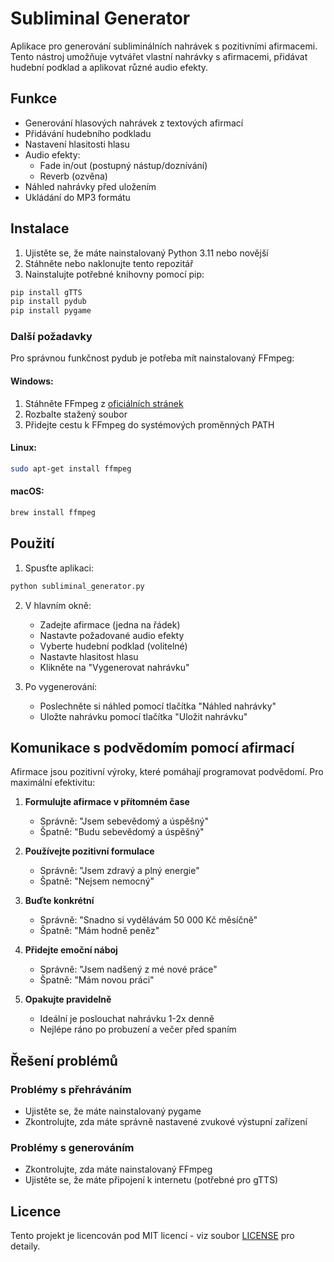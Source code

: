 # Subliminal Generator

Aplikace pro generování subliminálních nahrávek s pozitivními afirmacemi. Tento nástroj umožňuje vytvářet vlastní nahrávky s afirmacemi, přidávat hudební podklad a aplikovat různé audio efekty.

## Funkce

- Generování hlasových nahrávek z textových afirmací
- Přidávání hudebního podkladu
- Nastavení hlasitosti hlasu
- Audio efekty:
  - Fade in/out (postupný nástup/doznívání)
  - Reverb (ozvěna)
- Náhled nahrávky před uložením
- Ukládání do MP3 formátu

## Instalace

1. Ujistěte se, že máte nainstalovaný Python 3.11 nebo novější
2. Stáhněte nebo naklonujte tento repozitář
3. Nainstalujte potřebné knihovny pomocí pip:

```bash
pip install gTTS
pip install pydub
pip install pygame
```

### Další požadavky

Pro správnou funkčnost pydub je potřeba mít nainstalovaný FFmpeg:

#### Windows:

1. Stáhněte FFmpeg z [oficiálních stránek](https://ffmpeg.org/download.html)
2. Rozbalte stažený soubor
3. Přidejte cestu k FFmpeg do systémových proměnných PATH

#### Linux:

```bash
sudo apt-get install ffmpeg
```

#### macOS:

```bash
brew install ffmpeg
```

## Použití

1. Spusťte aplikaci:

```bash
python subliminal_generator.py
```

2. V hlavním okně:

   - Zadejte afirmace (jedna na řádek)
   - Nastavte požadované audio efekty
   - Vyberte hudební podklad (volitelné)
   - Nastavte hlasitost hlasu
   - Klikněte na "Vygenerovat nahrávku"

3. Po vygenerování:
   - Poslechněte si náhled pomocí tlačítka "Náhled nahrávky"
   - Uložte nahrávku pomocí tlačítka "Uložit nahrávku"

## Komunikace s podvědomím pomocí afirmací

Afirmace jsou pozitivní výroky, které pomáhají programovat podvědomí. Pro maximální efektivitu:

1. **Formulujte afirmace v přítomném čase**

   - Správně: "Jsem sebevědomý a úspěšný"
   - Špatně: "Budu sebevědomý a úspěšný"

2. **Používejte pozitivní formulace**

   - Správně: "Jsem zdravý a plný energie"
   - Špatně: "Nejsem nemocný"

3. **Buďte konkrétní**

   - Správně: "Snadno si vydělávám 50 000 Kč měsíčně"
   - Špatně: "Mám hodně peněz"

4. **Přidejte emoční náboj**

   - Správně: "Jsem nadšený z mé nové práce"
   - Špatně: "Mám novou práci"

5. **Opakujte pravidelně**
   - Ideální je poslouchat nahrávku 1-2x denně
   - Nejlépe ráno po probuzení a večer před spaním

## Řešení problémů

### Problémy s přehráváním

- Ujistěte se, že máte nainstalovaný pygame
- Zkontrolujte, zda máte správně nastavené zvukové výstupní zařízení

### Problémy s generováním

- Zkontrolujte, zda máte nainstalovaný FFmpeg
- Ujistěte se, že máte připojení k internetu (potřebné pro gTTS)

## Licence

Tento projekt je licencován pod MIT licencí - viz soubor [LICENSE](LICENSE) pro detaily.
